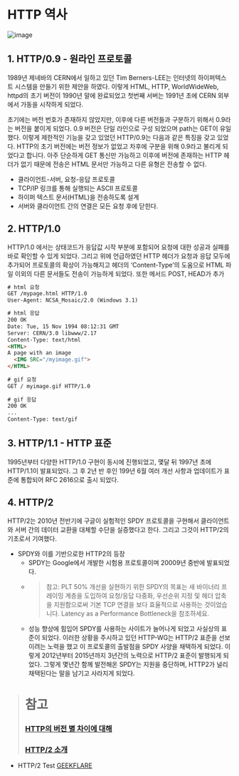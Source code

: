 # HTTP 역사
![image](https://user-images.githubusercontent.com/65120581/132609062-0dd54019-cd8f-43e8-89e5-68d81467a7f7.png)

## 1. HTTP/0.9 - 원라인 프로토콜
1989년 제네바의 CERN에서 일하고 있던 Tim Berners-LEE는 인터넷의 하이퍼텍스트 시스템을 만들기 위한 제안을 하였다. 이렇게 HTML, HTTP, WorldWideWeb, httpd의 초기 버전이 1990년 말에 완료되었고 첫번째 서버는 1991년 초에 CERN 외부에서 가동을 시작하게 되었다.

초기에는 버전 번호가 존재하지 않았지만, 이후에 다른 버전들과 구분하기 위해서 0.9라는 버전을 붙이게 되었다. 0.9 버전은 단일 라인으로 구성 되었으며 path는 GET이 유일했다. 이렇게 제한적인 기능을 갖고 있었던 HTTP/0.9는 다음과 같은 특징을 갖고 있었다.
HTTP의 초기 버전에는 버전 정보가 없었고 차후에 구분을 위해 0.9라고 불리게 되었다고 합니다. 아주 단순하게 GET 통신만 가능하고 이후에 버전에 존재하는 HTTP 헤더가 없기 때문에 전송은 HTML 문서만 가능하고 다른 유형은 전송할 수 없다.
- 클라이언트-서버, 요청-응답 프로토콜
- TCP/IP 링크를 통해 실행되는 ASCII 프로토콜
- 하이퍼 텍스트 문서(HTML)을 전송하도록 설계
- 서버와 클라이언트 간의 연결은 모든 요청 후에 닫힌다.

## 2. HTTP/1.0
HTTP/1.0 에서는 상태코드가 응답값 시작 부분에 포함되어 요청에 대한 성공과 실패를 바로 확인할 수 있게 되었다. 그리고 위에 언급하였던 HTTP 헤더가 요청과 응답 모두에 추가되어 프로토콜의 확상이 가능해지고 헤더의 ‘Content-Type’의 도움으로 HTML 파일 이외의 다른 문서들도 전송이 가능하게 되었다. 또한 메서드 POST, HEAD가 추가
```html
# html 요청
GET /mypage.html HTTP/1.0
User-Agent: NCSA_Mosaic/2.0 (Windows 3.1)

# html 응답
200 OK
Date: Tue, 15 Nov 1994 08:12:31 GMT
Server: CERN/3.0 libwww/2.17
Content-Type: text/html
<HTML>
A page with an image
  <IMG SRC="/myimage.gif">
</HTML>
  
# gif 요청
GET / myimage.gif HTTP/1.0
  
# gif 응답
200 OK  
...
Content-Type: text/gif
```


## 3. HTTP/1.1 - HTTP 표준
1995년부터 다양한 HTTP/1.0 구현이 동시에 진행되었고, 몇달 뒤 1997년 초에 HTTP/1.1이 발표되었다. 그 후 2년 반 후인 199년 6월 여러 개선 사항과 업데이트가 표준에 통합되어 RFC 2616으로 출시 되었다.

## 4. HTTP/2
HTTP/2는 2010년 전반기에 구글이 실험적인 SPDY 프로토콜을 구현해서 클라이언트와 서버 간의 데이터 교환을 대체할 수단을 실증했다고 한다. 그리고 그것이 HTTP/2의 기초로서 기여했다.
- SPDY와 이를 기반으로한 HTTP2의 등장
  - SPDY는 Google에서 개발한 시험용 프로토콜이며 20009년 중반에 발표되었다. 
  - > 참고: PLT 50% 개선을 실현하기 위한 SPDY의 목표는 새 바이너리 프레이밍 계층을 도입하여 요청/응답 다중화, 우선순위 지정 및 헤더 압축을 지원함으로써 기본 TCP 연결을 보다 효율적으로 사용하는 것이었습니다. Latency as a Performance Bottleneck을 참조하세요.
  - 성능 향상에 힘입어 SPDY를 사용하는 사이트가 늘어나게 되었고 사실상의 표준이 되었다. 이러한 상황을 주시하고 있던 HTTP-WG는 HTTP/2 표준을 선보이려는 노력을 했고 이 프로토콜의 출발점을 SPDY 사양을 채택하게 되었다. 이렇게 2012년부터 2015년까지 3년간의 노력으로 HTTP/2 표준이 발행되게 되었다. 그렇게 몇년간 함께 발전해온 SPDY는 지원을 중단하며, HTTP2가 널리 채택된다는 말을 남기고 사라지게 되었다.



> # 참고
> ### [HTTP의 버전 별 차이에 대해](https://falsy.me/http%EC%9D%98-%EB%B2%84%EC%A0%84-%EB%B3%84-%EC%B0%A8%EC%9D%B4%EC%97%90-%EB%8C%80%ED%95%B4-%EC%95%8C%EC%95%84%EB%B3%B4%EA%B3%A0-ubuntu-nginx%EC%97%90-http-2%EB%A5%BC-%EC%A0%81%EC%9A%A9%ED%95%B4/)
> ### [HTTP/2 소개 ](https://developers.google.com/web/fundamentals/performance/http2?hl=ko)


- HTTP/2 Test [GEEKFLARE](https://gf.dev/tests/5sdp4xotd2a)
